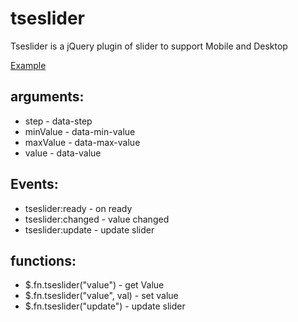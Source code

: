 # tseslider
Tseslider is a jQuery plugin of slider to support Mobile and Desktop

[Example](https://cdn.rawgit.com/tsetsee/tseslider/master/example.html)

## arguments:
* step - data-step
* minValue - data-min-value
* maxValue - data-max-value
* value - data-value

## Events:
* tseslider:ready - on ready
* tseslider:changed - value changed
* tseslider:update - update slider

## functions:
* $.fn.tseslider("value") - get Value
* $.fn.tseslider("value", val) - set value
* $.fn.tseslider("update") - update slider

